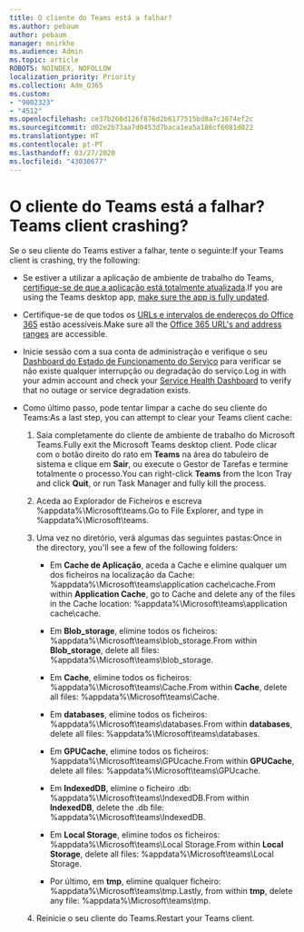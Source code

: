 ```yaml
---
title: O cliente do Teams está a falhar?
ms.author: pebaum
author: pebaum
manager: mnirkhe
ms.audience: Admin
ms.topic: article
ROBOTS: NOINDEX, NOFOLLOW
localization_priority: Priority
ms.collection: Adm_O365
ms.custom:
- "9002323"
- "4512"
ms.openlocfilehash: ce37b260d126f876d2b6177515bd8a7c3874ef2c
ms.sourcegitcommit: d02e2b73aa7d0453d7baca1ea5a186cf6081d022
ms.translationtype: HT
ms.contentlocale: pt-PT
ms.lasthandoff: 03/27/2020
ms.locfileid: "43030677"
---
```

# <a name="teams-client-crashing"></a><span data-ttu-id="a6381-102">O cliente do Teams está a falhar?</span><span class="sxs-lookup"><span data-stu-id="a6381-102">Teams client crashing?</span></span>

<span data-ttu-id="a6381-103">Se o seu cliente do Teams estiver a falhar, tente o seguinte:</span><span class="sxs-lookup"><span data-stu-id="a6381-103">If your Teams client is crashing, try the following:</span></span>

- <span data-ttu-id="a6381-104">Se estiver a utilizar a aplicação de ambiente de trabalho do Teams, [certifique-se de que a aplicação está totalmente atualizada](https://support.office.com/article/Update-Microsoft-Teams-535a8e4b-45f0-4f6c-8b3d-91bca7a51db1).</span><span class="sxs-lookup"><span data-stu-id="a6381-104">If you are using the Teams desktop app, [make sure the app is fully updated](https://support.office.com/article/Update-Microsoft-Teams-535a8e4b-45f0-4f6c-8b3d-91bca7a51db1).</span></span>

- <span data-ttu-id="a6381-105">Certifique-se de que todos os [URLs e intervalos de endereços do Office 365](https://docs.microsoft.com/microsoftteams/connectivity-issues) estão acessíveis.</span><span class="sxs-lookup"><span data-stu-id="a6381-105">Make sure all the [Office 365 URL's and address ranges](https://docs.microsoft.com/microsoftteams/connectivity-issues) are accessible.</span></span>

- <span data-ttu-id="a6381-106">Inicie sessão com a sua conta de administração e verifique o seu [Dashboard do Estado de Funcionamento do Serviço](https://docs.microsoft.com/office365/enterprise/view-service-health) para verificar se não existe qualquer interrupção ou degradação do serviço.</span><span class="sxs-lookup"><span data-stu-id="a6381-106">Log in with your admin account and check your [Service Health Dashboard](https://docs.microsoft.com/office365/enterprise/view-service-health) to verify that no outage or service degradation exists.</span></span>

 - <span data-ttu-id="a6381-107">Como último passo, pode tentar limpar a cache do seu cliente do Teams:</span><span class="sxs-lookup"><span data-stu-id="a6381-107">As a last step, you can attempt to clear your Teams client cache:</span></span>

    1.  <span data-ttu-id="a6381-108">Saia completamente do cliente de ambiente de trabalho do Microsoft Teams.</span><span class="sxs-lookup"><span data-stu-id="a6381-108">Fully exit the Microsoft Teams desktop client.</span></span> <span data-ttu-id="a6381-109">Pode clicar com o botão direito do rato em **Teams** na área do tabuleiro de sistema e clique em **Sair**, ou execute o Gestor de Tarefas e termine totalmente o processo.</span><span class="sxs-lookup"><span data-stu-id="a6381-109">You can right-click **Teams** from the Icon Tray and click **Quit**, or run Task Manager and fully kill the process.</span></span>

    2.  <span data-ttu-id="a6381-110">Aceda ao Explorador de Ficheiros e escreva %appdata%\Microsoft\teams.</span><span class="sxs-lookup"><span data-stu-id="a6381-110">Go to File Explorer, and type in %appdata%\Microsoft\teams.</span></span>

    3.  <span data-ttu-id="a6381-111">Uma vez no diretório, verá algumas das seguintes pastas:</span><span class="sxs-lookup"><span data-stu-id="a6381-111">Once in the directory, you'll see a few of the following folders:</span></span>

         - <span data-ttu-id="a6381-112">Em **Cache de Aplicação**, aceda a Cache e elimine qualquer um dos ficheiros na localização da Cache:  %appdata%\Microsoft\teams\application cache\cache.</span><span class="sxs-lookup"><span data-stu-id="a6381-112">From within **Application Cache**, go to Cache and delete any of the files in the Cache location:  %appdata%\Microsoft\teams\application cache\cache.</span></span>

        - <span data-ttu-id="a6381-113">Em **Blob_storage**, elimine todos os ficheiros: %appdata%\Microsoft\teams\blob_storage.</span><span class="sxs-lookup"><span data-stu-id="a6381-113">From within **Blob_storage**, delete all files: %appdata%\Microsoft\teams\blob_storage.</span></span>

        - <span data-ttu-id="a6381-114">Em **Cache**, elimine todos os ficheiros: %appdata%\Microsoft\teams\Cache.</span><span class="sxs-lookup"><span data-stu-id="a6381-114">From within **Cache**, delete all files: %appdata%\Microsoft\teams\Cache.</span></span>

        - <span data-ttu-id="a6381-115">Em **databases**, elimine todos os ficheiros: %appdata%\Microsoft\teams\databases.</span><span class="sxs-lookup"><span data-stu-id="a6381-115">From within **databases**, delete all files: %appdata%\Microsoft\teams\databases.</span></span>

        - <span data-ttu-id="a6381-116">Em **GPUCache**, elimine todos os ficheiros: %appdata%\Microsoft\teams\GPUcache.</span><span class="sxs-lookup"><span data-stu-id="a6381-116">From within **GPUCache**, delete all files: %appdata%\Microsoft\teams\GPUcache.</span></span>

        - <span data-ttu-id="a6381-117">Em **IndexedDB**, elimine o ficheiro .db: %appdata%\Microsoft\teams\IndexedDB.</span><span class="sxs-lookup"><span data-stu-id="a6381-117">From within **IndexedDB**, delete the .db file: %appdata%\Microsoft\teams\IndexedDB.</span></span>

        - <span data-ttu-id="a6381-118">Em **Local Storage**, elimine todos os ficheiros: %appdata%\Microsoft\teams\Local Storage.</span><span class="sxs-lookup"><span data-stu-id="a6381-118">From within **Local Storage**, delete all files: %appdata%\Microsoft\teams\Local Storage.</span></span>

        - <span data-ttu-id="a6381-119">Por último, em **tmp**, elimine qualquer ficheiro: %appdata%\Microsoft\teams\tmp.</span><span class="sxs-lookup"><span data-stu-id="a6381-119">Lastly, from within **tmp**, delete any file: %appdata%\Microsoft\teams\tmp.</span></span>

    4. <span data-ttu-id="a6381-120">Reinicie o seu cliente do Teams.</span><span class="sxs-lookup"><span data-stu-id="a6381-120">Restart your Teams client.</span></span>
